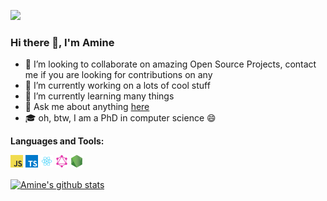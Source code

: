 ![](https://github.com/driesvints/driesvints/blob/master/banner.jpeg)

### Hi there 👋, I'm Amine

<!--
**aminrj/aminrj** is a ✨ _special_ ✨ repository because its `README.md` (this file) appears on your GitHub profile.

Here are some ideas to get you started:
-->
- 👯 I’m looking to collaborate on amazing Open Source Projects, contact me if you are looking for contributions on any
- 🔭 I’m currently working on a lots of cool stuff
- 🌱 I’m currently learning many things
- 💬 Ask me about anything [here](https://github.com/aminrj/aminrj/issues)
- :mortar_board: oh, btw, I am a PhD in computer science :smile:
<!--
- 🤔 I’m looking for help with 
- 📫 How to reach me: ...
- 😄 Pronouns: ...
- ⚡ Fun fact: ...
-->

**Languages and Tools:**  

<code><img height="20" src="https://raw.githubusercontent.com/github/explore/80688e429a7d4ef2fca1e82350fe8e3517d3494d/topics/javascript/javascript.png"></code>
<code><img height="20" src="https://raw.githubusercontent.com/github/explore/80688e429a7d4ef2fca1e82350fe8e3517d3494d/topics/typescript/typescript.png"></code>
<code><img height="20" src="https://raw.githubusercontent.com/github/explore/80688e429a7d4ef2fca1e82350fe8e3517d3494d/topics/react/react.png"></code>
<code><img height="20" src="https://raw.githubusercontent.com/github/explore/5c058a388828bb5fde0bcafd4bc867b5bb3f26f3/topics/graphql/graphql.png"></code>
<code><img height="20" src="https://raw.githubusercontent.com/github/explore/80688e429a7d4ef2fca1e82350fe8e3517d3494d/topics/nodejs/nodejs.png"></code>   

<a href="https://github.com/anuraghazra/github-readme-stats">
  <img align="center" src="https://github-readme-stats.anuraghazra1.vercel.app/api?username=aminrj&show_icons=true&include_all_commits=true&theme=radical" alt="Amine's github stats" />
</a>
